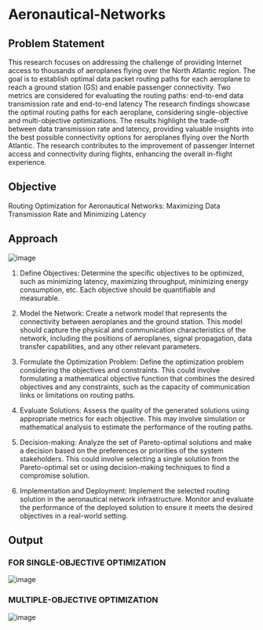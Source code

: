 # Aeronautical-Networks

## Problem Statement
This research focuses on addressing the challenge of providing Internet access to 
thousands of aeroplanes flying over the North Atlantic region. The goal is to 
establish optimal data packet routing paths for each aeroplane to reach a ground 
station (GS) and enable passenger connectivity. Two metrics are considered for 
evaluating the routing paths: end-to-end data transmission rate and end-to-end 
latency The research findings showcase the optimal routing paths for each 
aeroplane, considering single-objective and multi-objective optimizations. The 
results highlight the trade-off between data transmission rate and latency, 
providing valuable insights into the best possible connectivity options for 
aeroplanes flying over the North Atlantic. The research contributes to the 
improvement of passenger Internet access and connectivity during flights, 
enhancing the overall in-flight experience.

## Objective
Routing Optimization for Aeronautical Networks: Maximizing Data 
Transmission Rate and Minimizing Latency

## Approach
![image](https://github.com/saadmdsabah/Aeronautical-Networks/assets/103499208/d811e2f4-8d79-4c80-83e2-2d19292f9850)

1. Define Objectives: Determine the specific objectives to be optimized, such as minimizing latency, maximizing throughput, minimizing energy consumption, etc. Each objective should be quantifiable and measurable.
2. Model the Network: Create a network model that represents the connectivity between aeroplanes and the ground station. This model should capture the physical and communication characteristics of the network, including the positions of aeroplanes, signal propagation, data transfer capabilities, and any other relevant parameters.

3. Formulate the Optimization Problem: Define the optimization problem considering the objectives and constraints. This could involve formulating a mathematical objective function that combines the desired objectives and any constraints, such as the capacity of communication links or limitations on routing paths.

4. Evaluate Solutions: Assess the quality of the generated solutions using appropriate metrics for each objective. This may involve simulation or mathematical analysis to estimate the performance of the routing paths.
5. Decision-making: Analyze the set of Pareto-optimal solutions and make a decision based on the preferences or priorities of the system stakeholders. This could involve selecting a single solution from the Pareto-optimal set or using decision-making techniques to find a compromise solution.

6. Implementation and Deployment: Implement the selected routing solution in the aeronautical network infrastructure. Monitor and evaluate the performance of the deployed solution to ensure it meets the desired objectives in a real-world setting.

## Output
### FOR SINGLE-OBJECTIVE OPTIMIZATION

![image](https://github.com/saadmdsabah/Aeronautical-Networks/assets/103499208/c8ee54bb-c505-477a-96e5-c3ffea01f5b3)

### MULTIPLE-OBJECTIVE OPTIMIZATION

![image](https://github.com/saadmdsabah/Aeronautical-Networks/assets/103499208/e57097a3-ec7f-46ce-84ce-9c3b2a4dab40)


